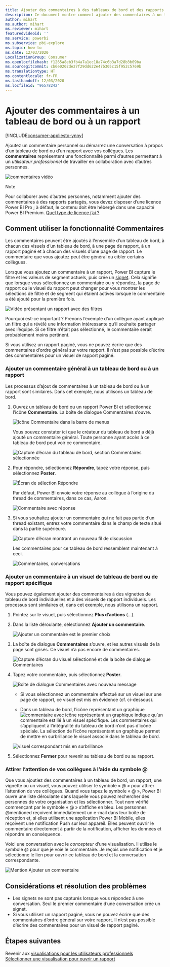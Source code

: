 ```yaml
---
title: Ajouter des commentaires à des tableaux de bord et des rapports
description: Ce document montre comment ajouter des commentaires à un tableau de bord, un rapport ou un visuel et comment les utiliser pour converser avec des collaborateurs.
author: mihart
ms.author: mihart
ms.reviewer: mihart
featuredvideoid: ''
ms.service: powerbi
ms.subservice: pbi-explore
ms.topic: how-to
ms.date: 12/03/2020
LocalizationGroup: Consumer
ms.openlocfilehash: f1265a8eb3fb4a7a1ec18a74c6b3a7d28b3b09ba
ms.sourcegitcommit: cb6e0202de27f29dd622e47b305c15f952c5769b
ms.translationtype: HT
ms.contentlocale: fr-FR
ms.lasthandoff: 12/03/2020
ms.locfileid: "96578242"
---
```

# <a name="add-comments-to-a-dashboard-or-report"></a>Ajouter des commentaires à un tableau de bord ou à un rapport

[!INCLUDE[consumer-appliesto-ynny](../includes/consumer-appliesto-ynny.md)]

Ajoutez un commentaire personnel ou démarrez une conversation à propos d’un tableau de bord ou d’un rapport avec vos collègues. Les **commentaires** représentent une fonctionnalité parmi d’autres permettant à un *utilisateur professionnel* de travailler en collaboration avec d’autres personnes. 

![commentaires vidéo](media/end-user-comment/comment.gif)

> [!NOTE]
> Pour collaborer avec d’autres personnes, notamment ajouter des commentaires à des rapports partagés, vous devez disposer d’une licence Power BI Pro ; à défaut, le contenu doit être hébergé dans une capacité Power BI Premium. [Quel type de licence j’ai ?](end-user-license.md)

## <a name="how-to-use-the-comments-feature"></a>Comment utiliser la fonctionnalité Commentaires
Les commentaires peuvent être ajoutés à l’ensemble d’un tableau de bord, à chacun des visuels d’un tableau de bord, à une page de rapport, à un rapport paginé et à chacun des visuels d’une page de rapport. Le commentaire que vous ajoutez peut être général ou cibler certains collègues.  

Lorsque vous ajoutez un commentaire à un rapport, Power BI capture le filtre et les valeurs de segment actuels, puis crée un [signet](end-user-bookmarks.md). Cela signifie que lorsque vous sélectionnez un commentaire ou y répondez, la page de rapport ou le visuel du rapport peut changer pour vous montrer les sélections de filtre et de segment qui étaient actives lorsque le commentaire a été ajouté pour la première fois.  

![Vidéo présentant un rapport avec des filtres](media/end-user-comment/power-bi-comment.gif)

Pourquoi est-ce important ? Prenons l’exemple d’un collègue ayant appliqué un filtre qui a révélé une information intéressante qu’il souhaite partager avec l’équipe. Si ce filtre n’était pas sélectionné, le commentaire serait probablement moins pertinent.

Si vous utilisez un rapport paginé, vous ne pouvez écrire que des commentaires d’ordre général sur votre rapport.  Il n’est pas possible d’écrire des commentaires pour un visuel de rapport paginé.

### <a name="add-a-general-comment-to-a-dashboard-or-report"></a>Ajouter un commentaire général à un tableau de bord ou à un rapport
Les processus d’ajout de commentaires à un tableau de bord ou à un rapport sont similaires.  Dans cet exemple, nous utilisons un tableau de bord. 

1. Ouvrez un tableau de bord ou un rapport Power BI et sélectionnez l’icône **Commentaire**. La boîte de dialogue Commentaires s’ouvre.

    ![Icône Commentaire dans la barre de menus](media/end-user-comment/power-bi-comment-icon.png)

    Vous pouvez constater ici que le créateur du tableau de bord a déjà ajouté un commentaire général.  Toute personne ayant accès à ce tableau de bord peut voir ce commentaire.

    ![Capture d’écran du tableau de bord, section Commentaires sélectionnée](media/end-user-comment/power-bi-first-comments.png)

2. Pour répondre, sélectionnez **Répondre**, tapez votre réponse, puis sélectionnez **Poster**.  

    ![Écran de sélection Répondre](media/end-user-comment/power-bi-comments-reply.png)

    Par défaut, Power BI envoie votre réponse au collègue à l’origine du thread de commentaires, dans ce cas, Aaron. 

    ![Commentaire avec réponse](media/end-user-comment/power-bi-respond.png)

 3. Si vous souhaitez ajouter un commentaire qui ne fait pas partie d’un thread existant, entrez votre commentaire dans le champ de texte situé dans la partie supérieure.

    ![Capture d’écran montrant un nouveau fil de discussion](media/end-user-comment/power-bi-new-commenting.png)

    Les commentaires pour ce tableau de bord ressemblent maintenant à ceci.

    ![Commentaires, conversations](media/end-user-comment/power-bi-conversation.png)

### <a name="add-a-comment-to-a-specific-dashboard-or-report-visual"></a>Ajouter un commentaire à un visuel de tableau de bord ou de rapport spécifique
Vous pouvez également ajouter des commentaires à des vignettes de tableau de bord individuelles et à des visuels de rapport individuels. Les processus sont similaires et, dans cet exemple, nous utilisons un rapport.

1. Pointez sur le visuel, puis sélectionnez **Plus d’actions** (…).    
2. Dans la liste déroulante, sélectionnez **Ajouter un commentaire**.

    ![Ajouter un commentaire est le premier choix](media/end-user-comment/power-bi-comment-reports.png)  

3.  La boîte de dialogue **Commentaires** s’ouvre, et les autres visuels de la page sont grisés. Ce visuel n’a pas encore de commentaires. 

    ![Capture d’écran du visuel sélectionné et de la boîte de dialogue Commentaires](media/end-user-comment/power-bi-comments-column.png)  

4. Tapez votre commentaire, puis sélectionnez **Poster**.

    ![Boîte de dialogue Commentaires avec nouveau message](media/end-user-comment/power-bi-comment-spikes.png)  

    - Si vous sélectionnez un commentaire effectué sur un visuel sur une page de rapport, ce visuel est mis en évidence (cf. ci-dessous).

    - Dans un tableau de bord, l’icône représentant un graphique ![commentaire avec icône représentant un graphique](media/end-user-comment/power-bi-comment-chart-icon.png) indique qu’un commentaire est lié à un visuel spécifique. Les commentaires qui s’appliquent à l’intégralité du tableau de bord n’ont pas d’icône spéciale. La sélection de l’icône représentant un graphique permet de mettre en surbrillance le visuel associé dans le tableau de bord.
    

    ![visuel correspondant mis en surbrillance](media/end-user-comment/power-bi-highlights.png)

5. Sélectionnez **Fermer** pour revenir au tableau de bord ou au rapport.

### <a name="get-your-colleagues-attention-by-using-the--sign"></a>Attirer l’attention de vos collègues à l’aide du symbole @
Que vous ajoutiez des commentaires à un tableau de bord, un rapport, une vignette ou un visuel, vous pouvez utiliser le symbole « \@ » pour attirer l’attention de vos collègues.  Quand vous tapez le symbole « \@ », Power BI ouvre une liste déroulante dans laquelle vous pouvez rechercher des personnes de votre organisation et les sélectionner. Tout nom vérifié commençant par le symbole « \@ » s’affiche en bleu. Les personnes @mentioned reçoivent immédiatement un e-mail dans leur boîte de réception et, si elles utilisent une application Power BI Mobile, elles reçoivent une notification Push sur leur appareil. Elles peuvent ouvrir le commentaire directement à partir de la notification, afficher les données et répondre en conséquence.

Voici une conversation avec le *concepteur* d’une visualisation. Il utilise le symbole @ pour que je voie le commentaire. Je reçois une notification et je sélectionne le lien pour ouvrir ce tableau de bord et la conversation correspondante.  

![Mention Ajouter un commentaire](media/end-user-comment/power-bi-comment-conversation.png)  

## <a name="considerations-and-troubleshooting"></a>Considérations et résolution des problèmes

- Les signets ne sont pas capturés lorsque vous répondez à une conversation. Seul le premier commentaire d’une conversation crée un signet.
- Si vous utilisez un rapport paginé, vous ne pouvez écrire que des commentaires d’ordre général sur votre rapport.  Il n’est pas possible d’écrire des commentaires pour un visuel de rapport paginé.

## <a name="next-steps"></a>Étapes suivantes
Revenir aux [visualisations pour les utilisateurs professionnels](end-user-visualizations.md)    
[Sélectionner une visualisation pour ouvrir un rapport](end-user-report-open.md)
